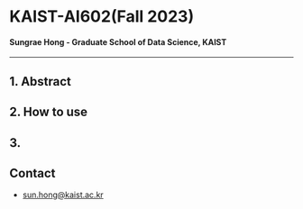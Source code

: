 # KAIST-AI602(Fall 2023)
#### Sungrae Hong - Graduate School of Data Science, KAIST
---
## 1. Abstract

## 2. How to use

## 3.

## Contact
- sun.hong@kaist.ac.kr
